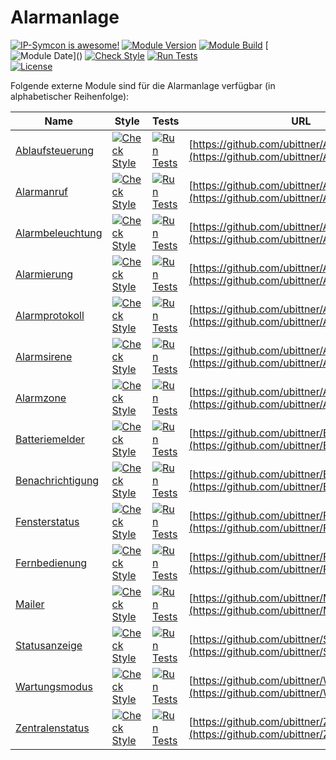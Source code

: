 # Alarmanlage

[![IP-Symcon is awesome!](https://img.shields.io/badge/IP--Symcon-6.1-blue.svg)](https://www.symcon.de)
[![Module Version](https://img.shields.io/badge/ModuleVersion-7.0-blue.svg)]()
[![Module Build](https://img.shields.io/badge/ModuleBuild-2-blue.svg)]()
[![Module Date](https://img.shields.io/badge/ModuleDate-20230126(26.01.2023)-blue.svg)]()  
[![Check Style](https://github.com/ubittner/Alarmanlage/workflows/Check%20Style/badge.svg)](https://github.com/ubittner/Alarmanlage/actions)
[![Run Tests](https://github.com/ubittner/Alarmanlage/workflows/Run%20Tests/badge.svg)](https://github.com/ubittner/Alarmanlage/actions)  
[![License](https://img.shields.io/badge/License-CC%20BY--NC--SA%204.0-green.svg)](https://creativecommons.org/licenses/by-nc-sa/4.0/)

Folgende externe Module sind für die Alarmanlage verfügbar (in alphabetischer Reihenfolge):

| Name                                                              | Style                                                                                                                                                  | Tests                                                                                                                                              | URL                                                                                          |
|-------------------------------------------------------------------|--------------------------------------------------------------------------------------------------------------------------------------------------------|----------------------------------------------------------------------------------------------------------------------------------------------------|----------------------------------------------------------------------------------------------|
| [Ablaufsteuerung](https://github.com/ubittner/Ablaufsteuerung/)   | [![Check Style](https://github.com/ubittner/Ablaufsteuerung/workflows/Check%20Style/badge.svg)](https://github.com/ubittner/Ablaufsteuerung/actions)   | [![Run Tests](https://github.com/ubittner/Ablaufsteuerung/workflows/Run%20Tests/badge.svg)](https://github.com/ubittner/Ablaufsteuerung/actions)   | [https://github.com/ubittner/Ablaufsteuerung](https://github.com/ubittner/Ablaufsteuerung)   |
| [Alarmanruf](https://github.com/ubittner/Alarmanruf/)             | [![Check Style](https://github.com/ubittner/Alarmanruf/workflows/Check%20Style/badge.svg)](https://github.com/ubittner/Alarmanruf/actions)             | [![Run Tests](https://github.com/ubittner/Alarmanruf/workflows/Run%20Tests/badge.svg)](https://github.com/ubittner/Alarmanruf/actions)             | [https://github.com/ubittner/Alarmanruf](https://github.com/ubittner/Alarmanruf)             |
| [Alarmbeleuchtung](https://github.com/ubittner/Alarmbeleuchtung/) | [![Check Style](https://github.com/ubittner/Alarmbeleuchtung/workflows/Check%20Style/badge.svg)](https://github.com/ubittner/Alarmbeleuchtung/actions) | [![Run Tests](https://github.com/ubittner/Alarmbeleuchtung/workflows/Run%20Tests/badge.svg)](https://github.com/ubittner/Alarmbeleuchtung/actions) | [https://github.com/ubittner/Alarmbeleuchtung](https://github.com/ubittner/Alarmbeleuchtung) |
| [Alarmierung](https://github.com/ubittner/Alarmierung/)           | [![Check Style](https://github.com/ubittner/Alarmierung/workflows/Check%20Style/badge.svg)](https://github.com/ubittner/Alarmierung/actions)           | [![Run Tests](https://github.com/ubittner/Alarmierung/workflows/Run%20Tests/badge.svg)](https://github.com/ubittner/Alarmierung/actions)           | [https://github.com/ubittner/Alarmierung](https://github.com/ubittner/Alarmierung)           |
| [Alarmprotokoll](https://github.com/ubittner/Alarmprotokoll/)     | [![Check Style](https://github.com/ubittner/Alarmprotokoll/workflows/Check%20Style/badge.svg)](https://github.com/ubittner/Alarmprotokoll/actions)     | [![Run Tests](https://github.com/ubittner/Alarmprotokoll/workflows/Run%20Tests/badge.svg)](https://github.com/ubittner/Alarmprotokoll/actions)     | [https://github.com/ubittner/Alarmprotokoll](https://github.com/ubittner/Alarmprotokoll)     |
| [Alarmsirene](https://github.com/ubittner/Alarmsirene/)           | [![Check Style](https://github.com/ubittner/Alarmsirene/workflows/Check%20Style/badge.svg)](https://github.com/ubittner/Alarmsirene/actions)           | [![Run Tests](https://github.com/ubittner/Alarmsirene/workflows/Run%20Tests/badge.svg)](https://github.com/ubittner/Alarmsirene/actions)           | [https://github.com/ubittner/Alarmsirene](https://github.com/ubittner/Alarmsirene)           |
| [Alarmzone](https://github.com/ubittner/Alarmzone/)               | [![Check Style](https://github.com/ubittner/Alarmzone/workflows/Check%20Style/badge.svg)](https://github.com/ubittner/Alarmzone/actions)               | [![Run Tests](https://github.com/ubittner/Alarmzone/workflows/Run%20Tests/badge.svg)](https://github.com/ubittner/Alarmzone/actions)               | [https://github.com/ubittner/Alarmzone](https://github.com/ubittner/Alarmzone)               |
| [Batteriemelder](https://github.com/ubittner/Batteriemelder/)     | [![Check Style](https://github.com/ubittner/Batteriemelder/workflows/Check%20Style/badge.svg)](https://github.com/ubittner/Statusanzeige/actions)      | [![Run Tests](https://github.com/ubittner/Batteriemelder/workflows/Run%20Tests/badge.svg)](https://github.com/ubittner/Statusanzeige/actions)      | [https://github.com/ubittner/Batteriemelder](https://github.com/ubittner/Batteriemelder)     |
| [Benachrichtigung](https://github.com/ubittner/Benachrichtigung/) | [![Check Style](https://github.com/ubittner/Benachrichtigung/workflows/Check%20Style/badge.svg)](https://github.com/ubittner/Benachrichtigung/actions) | [![Run Tests](https://github.com/ubittner/Benachrichtigung/workflows/Run%20Tests/badge.svg)](https://github.com/ubittner/Benachrichtigung/actions) | [https://github.com/ubittner/Benachrichtigung](https://github.com/ubittner/Benachrichtigung) |
| [Fensterstatus](https://github.com/ubittner/Fensterstatus/)       | [![Check Style](https://github.com/ubittner/Fensterstatus/workflows/Check%20Style/badge.svg)](https://github.com/ubittner/Fensterstatus/actions)       | [![Run Tests](https://github.com/ubittner/Fensterstatus/workflows/Run%20Tests/badge.svg)](https://github.com/ubittner/Fensterstatus/actions)       | [https://github.com/ubittner/Fensterstatus](https://github.com/ubittner/Fensterstatus)       |
| [Fernbedienung](https://github.com/ubittner/Fernbedienung/)       | [![Check Style](https://github.com/ubittner/Fernbedienung/workflows/Check%20Style/badge.svg)](https://github.com/ubittner/Fernbedienung/actions)       | [![Run Tests](https://github.com/ubittner/Fernbedienung/workflows/Run%20Tests/badge.svg)](https://github.com/ubittner/Fernbedienung/actions)       | [https://github.com/ubittner/Fernbedienung](https://github.com/ubittner/Fernbedienung)       |
| [Mailer](https://github.com/ubittner/Mailer/)                     | [![Check Style](https://github.com/ubittner/Mailer/workflows/Check%20Style/badge.svg)](https://github.com/ubittner/Mailer/actions)                     | [![Run Tests](https://github.com/ubittner/Mailer/workflows/Run%20Tests/badge.svg)](https://github.com/ubittner/Mailer/actions)                     | [https://github.com/ubittner/Mailer](https://github.com/ubittner/Mailer)                     |
| [Statusanzeige](https://github.com/ubittner/Statusanzeige/)       | [![Check Style](https://github.com/ubittner/Statusanzeige/workflows/Check%20Style/badge.svg)](https://github.com/ubittner/Statusanzeige/actions)       | [![Run Tests](https://github.com/ubittner/Statusanzeige/workflows/Run%20Tests/badge.svg)](https://github.com/ubittner/Statusanzeige/actions)       | [https://github.com/ubittner/Statusanzeige](https://github.com/ubittner/Statusanzeige)       |
| [Wartungsmodus](https://github.com/ubittner/Wartungsmodus/)       | [![Check Style](https://github.com/ubittner/Wartungsmodus/workflows/Check%20Style/badge.svg)](https://github.com/ubittner/Wartungsmodus/actions)       | [![Run Tests](https://github.com/ubittner/Wartungsmodus/workflows/Run%20Tests/badge.svg)](https://github.com/ubittner/Wartungsmodus/actions)       | [https://github.com/ubittner/Wartungsmodus](https://github.com/ubittner/Wartungsmodus)       |
| [Zentralenstatus](https://github.com/ubittner/Zentralenstatus/)   | [![Check Style](https://github.com/ubittner/Zentralenstatus/workflows/Check%20Style/badge.svg)](https://github.com/ubittner/Zentralenstatus/actions)   | [![Run Tests](https://github.com/ubittner/Zentralenstatus/workflows/Run%20Tests/badge.svg)](https://github.com/ubittner/Zentralenstatus/actions)   | [https://github.com/ubittner/Zentralenstatus](https://github.com/ubittner/Zentralenstatus)   |
